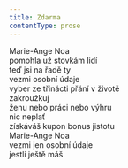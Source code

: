 ```yaml
---
title: Zdarma
contentType: prose
---
```


<section>

Marie-Ange Noa  
pomohla už stovkám lidí  
teď jsi na řadě ty  
vezmi osobní údaje  
vyber ze třinácti přání v životě  
zakroužkuj  
ženu nebo práci nebo výhru  
nic neplať  
získáváš kupon bonus jistotu  
Marie-Ange Noa  
vezmi jen osobní údaje  
jestli ještě máš

</section>
